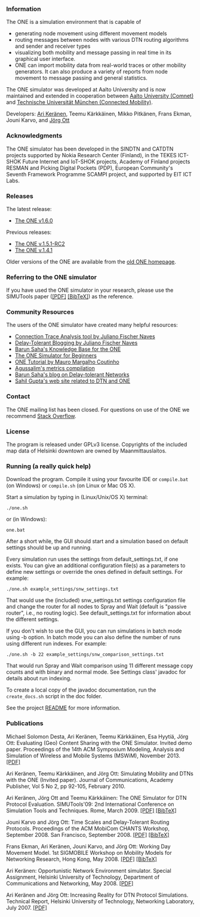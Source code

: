 ### Information

The ONE is a simulation environment that is capable of

* generating node movement using different movement models
* routing messages between nodes with various DTN routing algorithms and sender and receiver types
* visualizing both mobility and message passing in real time in its graphical user interface.
* ONE can import mobility data from real-world traces or other mobility generators. It can also produce a variety of reports from node movement to message passing and general statistics.

The ONE simulator was developed at Aalto University and is now maintained and extended in cooperation between [Aalto University (Comnet)](http://comnet.aalto.fi/en/) and [Technische Universität München (Connected Mobility)](http://www.cm.in.tum.de/index.php?id=5).

Developers: [Ari Keränen](https://twitter.com/ari_kk), Teemu Kärkkäinen, Mikko Pitkänen, Frans Ekman, Jouni Karvo, and [Jörg Ott](https://www.cm.in.tum.de/index.php?id=16) 

### Acknowledgments

The ONE simulator has been developed in the SINDTN and CATDTN projects supported by Nokia Research Center (Finland), in the TEKES ICT-SHOK Future Internet and IoT-SHOK projects, Academy of Finland projects RESMAN and Picking Digital Pockets (PDP), European Community's Seventh Framework Programme SCAMPI project, and supported by EIT ICT Labs.


### Releases

The latest release:
* [The ONE v1.6.0](https://github.com/akeranen/the-one/tree/v1.6.0)

Previous releases:
* [The ONE v.1.5.1-RC2](https://www.netlab.tkk.fi/tutkimus/dtn/theone/down/one_1.5.1-RC2.zip)
* [The ONE v.1.4.1](https://www.netlab.tkk.fi/tutkimus/dtn/theone/down/one_1.4.1.zip)

Older versions of the ONE are available from the [old ONE homepage](https://www.netlab.tkk.fi/tutkimus/dtn/theone/).

### Referring to the ONE simulator

If you have used the ONE simulator in your research, please use the SIMUTools paper ([[PDF]](https://www.netlab.tkk.fi/tutkimus/dtn/theone/pub/the_one_simutools.pdf) [[BibTeX]](https://www.netlab.tkk.fi/tutkimus/dtn/theone/pub/theone_bib.txt)) as the reference.


### Community Resources

The users of the ONE simulator have created many helpful resources:

* [Connection Trace Analysis tool by Juliano Fischer Naves](https://github.com/julianofischer/traceanalysis)
* [Delay-Tolerant Blogging by Juliano Fischer Naves](http://www.delaytolerantnetworks.com/)
* [Barun Saha's Knowledge Base for the ONE](https://theonekb-barunsaha.rhcloud.com/)
* [The ONE Simulator for Beginners](http://one-simuator-for-beginners.blogspot.in/2013/08/one-simulator-introduction.html)
* [ONE Tutorial by Mauro Margalho Coutinho](http://www.margalho.pro.br/subsites/theone.html)
* [Agussalim's metrics compilation](http://agoes.web.id/metric-description-from-simulator/)
* [Barun Saha's blog on Delay-tolerant Networks](http://delay-tolerant-networks.blogspot.com.br/)
* [Sahil Gupta's web site related to DTN and ONE](https://sites.google.com/site/sahilgupta221231/file-cabinet)


### Contact

The ONE mailing list has been closed. For questions on use of the ONE we recommend [Stack Overflow](https://stackoverflow.com/questions/tagged/one-simulator).

### License

The program is released under GPLv3 license. Copyrights of the included map data of Helsinki downtown are owned by Maanmittauslaitos.


### Running (a really quick help)

Download the program. Compile it using your favourite IDE or `compile.bat` (on Windows) or `compile.sh` (on Linux or Mac OS X).

Start a simulation by typing in (Linux/Unix/OS X) terminal:

    ./one.sh

or (in Windows):

    one.bat

After a short while, the GUI should start and a simulation based on default settings should be up and running.

Every simulation run uses the settings from default_settings.txt, if one exists. You can give an additional configuration file(s) as a parameters to define new settings or override the ones defined in default settings. For example:

    ./one.sh example_settings/snw_settings.txt

That would use the (included) snw_settings.txt settings configuration file and change the router for all nodes to Spray and Wait (default is "passive router", i.e., no routing logic). See default_settings.txt for information about the different settings.

If you don't wish to use the GUI, you can run simulations in batch mode using -b option. In batch mode you can also define the number of runs using different run indexes. For example:

    ./one.sh -b 22 example_settings/snw_comparison_settings.txt 

That would run Spray and Wait comparison using 11 different message copy counts and with binary and normal mode. See Settings class' javadoc for details about run indexing.

To create a local copy of the javadoc documentation, run the `create_docs.sh` script in the doc folder.

See the project [README](https://github.com/akeranen/the-one/wiki/README) for more information.


### Publications

Michael Solomon Desta, Ari Keränen, Teemu Kärkkäinen, Esa Hyytiä, Jörg Ott: Evaluating (Geo) Content Sharing with the ONE Simulator. Invited demo paper. Proceedings of the 14th ACM Symposium Modeling, Analysis and Simulation of Wireless and Mobile Systems (MSWiM), November 2013. [[PDF]](http://www.netlab.tkk.fi/~jo/papers/2013-11-mswim-one-15.pdf)

Ari Keränen, Teemu Kärkkäinen, and Jörg Ott: Simulating Mobility and DTNs with the ONE (Invited paper). Journal of Communications, Academy Publisher, Vol 5 No 2, pp 92-105, February 2010. 

Ari Keränen, Jörg Ott and Teemu Kärkkäinen: The ONE Simulator for DTN Protocol Evaluation. SIMUTools'09: 2nd International Conference on Simulation Tools and Techniques. Rome, March 2009. [[PDF]](https://www.netlab.tkk.fi/tutkimus/dtn/theone/pub/the_one_simutools.pdf) [[BibTeX]](https://www.netlab.tkk.fi/tutkimus/dtn/theone/pub/theone_bib.txt)

Jouni Karvo and Jörg Ott: Time Scales and Delay-Tolerant Routing Protocols. Proceedings of the ACM MobiCom CHANTS Workshop, September 2008. San Francisco, September 2008. [[PDF]](http://www.netlab.hut.fi/~jo/papers/2008-09-chants-timescales.pdf) [[BibTeX]](https://www.netlab.tkk.fi/tutkimus/dtn/theone/pub/timescales_bib.txt)

Frans Ekman, Ari Keränen, Jouni Karvo, and Jörg Ott: Working Day Movement Model. 1st SIGMOBILE Workshop on Mobility Models for Networking Research, Hong Kong, May 2008. [[PDF]](http://www.netlab.hut.fi/tutkimus/distance/papers/2008-mobmod-working-day-model.pdf) [[BibTeX]](https://www.netlab.tkk.fi/tutkimus/dtn/theone/pub/wdm_bib.txt)

Ari Keränen: Opportunistic Network Environment simulator. Special Assignment, Helsinki University of Technology, Department of Communications and Networking, May 2008. [[PDF]](https://www.netlab.tkk.fi/tutkimus/dtn/theone/pub/the_one.pdf)

Ari Keränen and Jörg Ott: Increasing Reality for DTN Protocol Simulations. Technical Report, Helsinki University of Technology, Networking Laboratory, July 2007. [[PDF]](http://www.netlab.tkk.fi/~jo/papers/2007-ONE-DTN-mobility-simulator.pdf) 
